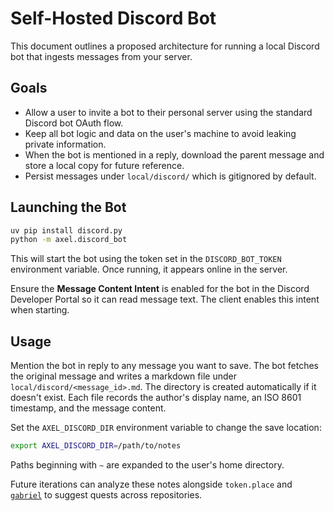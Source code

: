 # Self-Hosted Discord Bot

This document outlines a proposed architecture for running a local Discord bot
that ingests messages from your server.

## Goals

- Allow a user to invite a bot to their personal server using the standard
  Discord bot OAuth flow.
- Keep all bot logic and data on the user's machine to avoid leaking private
  information.
- When the bot is mentioned in a reply, download the parent message and store a
  local copy for future reference.
- Persist messages under `local/discord/` which is gitignored by default.

## Launching the Bot

```bash
uv pip install discord.py
python -m axel.discord_bot
```

This will start the bot using the token set in the `DISCORD_BOT_TOKEN`
environment variable. Once running, it appears online in the server.

Ensure the **Message Content Intent** is enabled for the bot in the Discord
Developer Portal so it can read message text. The client enables this intent
when starting.

## Usage

Mention the bot in reply to any message you want to save. The bot fetches the
original message and writes a markdown file under
`local/discord/<message_id>.md`. The directory is created automatically if it
doesn't exist. Each file records the author's display name, an ISO 8601
timestamp, and the message content.

Set the ``AXEL_DISCORD_DIR`` environment variable to change the save location:

```bash
export AXEL_DISCORD_DIR=/path/to/notes
```

Paths beginning with ``~`` are expanded to the user's home directory.

Future iterations can analyze these notes alongside `token.place` and
[`gabriel`](https://github.com/futuroptimist/gabriel) to suggest quests across
repositories.
